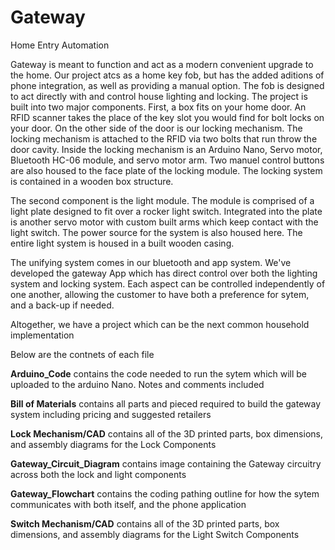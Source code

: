 # Gateway
Home Entry Automation 

Gateway is meant to function and act as a modern convenient upgrade to the home. 
Our project atcs as a home key fob, but has the added aditions of phone integration, as well as providing a manual option. The fob is designed to act directly with and control house lighting and locking.
The project is built into two major components. 
First, a box fits on your home door. An RFID scanner takes the place of the key slot you would find for bolt locks on your door. On the other side of the door is our locking mechanism. The locking mechanism is attached to the RFID via two bolts that run throw the door cavity. Inside the locking mechanism is an Arduino Nano, Servo motor, Bluetooth HC-06 module, and servo motor arm. Two manuel control buttons are also housed to the face plate of the locking module. The locking system is contained in a wooden box structure.

The second component is the light module. The module is comprised of a light plate designed to fit over a rocker light switch. Integrated into the plate is another servo motor with custom built arms which keep contact with the light switch. The power source for the system is also housed here. The entire light system is housed in a built wooden casing.  

The unifying system comes in our bluetooth and app system. We've developed the gateway App which has direct control over both the lighting system and locking system. Each aspect can be controlled independently of one another, allowing the customer to have both a preference for sytem, and a back-up if needed. 

Altogether, we have a project which can be the next common household implementation 

Below are the contnets of each file 

**Arduino_Code** contains the code needed to run the sytem which will be uploaded to the arduino Nano. Notes and comments included  

**Bill of Materials** contains all parts and pieced required to build the gateway system including pricing and suggested retailers 

**Lock Mechanism/CAD** contains all of the 3D printed parts, box dimensions, and assembly diagrams for the Lock Components  

**Gateway_Circuit_Diagram** contains image containing the Gateway circuitry across both the lock and light components 

**Gateway_Flowchart** contains the coding pathing outline for how the sytem communicates with both itself, and the phone application 

**Switch Mechanism/CAD** contains all of the 3D printed parts, box dimensions, and assembly diagrams for the Light Switch Components 

